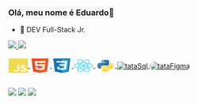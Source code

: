 ### Olá, meu nome é Eduardo👋

- 🔭 DEV Full-Stack Jr.


<div align="start">
  <a href="https://github.com/poporybr">
  <img height="140em" src="https://github-readme-stats.vercel.app/api?username=poporybr&show_icons=true&theme=monokai&include_all_commits=true&count_private=true"/>
  <img height="140em" src="https://github-readme-stats.vercel.app/api/top-langs/?username=poporybr&layout=compact&langs_count=7&theme=monokai"/>
</div>
  
<div style="display: inline_block"><br>
  <img align="center" alt="tataJs" height="30"  width="40" src="https://raw.githubusercontent.com/devicons/devicon/master/icons/javascript/javascript-plain.svg">
  <img align="center" alt="tataHTML" height="30" width="40" src="https://raw.githubusercontent.com/devicons/devicon/master/icons/html5/html5-original.svg">
  <img align="center" alt="tataCss" height="30" width="40" src="https://raw.githubusercontent.com/devicons/devicon/master/icons/css3/css3-original.svg">
  <img align="center" alt="tataReact" height="30" width="40" src="https://raw.githubusercontent.com/devicons/devicon/master/icons/react/react-original.svg">
  <img align="center" alt="tataPython" height="30" width="40" src="https://raw.githubusercontent.com/devicons/devicon/master/icons/python/python-original.svg">
  <img align="center" alt="tataSql" height="30" width="40" src="https://cdn-icons-png.flaticon.com/512/5968/5968313.png">
  <img align="center" alt="tataFigma" height="30" width="40" src="https://cdn-icons-png.flaticon.com/512/5968/5968705.png"
  


  
  
          
          
  <img align="right" alt="" height="150" style="border-radius:50px;" src="">
</div>

##

<div> 
  <a href="https://www.linkedin.com/in/eduardo-marques-a08770249/" target="_blank"><img src="https://img.shields.io/badge/-LinkedIn-%230077B5?style=for-the-badge&logo=linkedin&logoColor=white" target="_blank"></a>
  <a href = "mailto:emarques9642@gmail.com"><img src="https://img.shields.io/badge/-Gmail-%23333?style=for-the-badge&logo=gmail&logoColor=white" target="_blank"></a>
 <a href="https://www.instagram.com/dudufnc/" target="_blank"><img src="https://img.shields.io/badge/-Instagram-%23E4405F?style=for-the-badge&logo=instagram&logoColor=white" target="_blank"></a>
  

</div>

